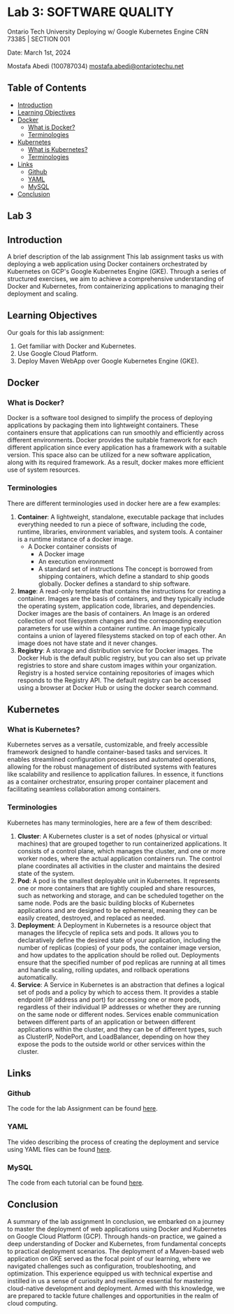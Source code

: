 # Lab 3: SOFTWARE QUALITY
Ontario Tech University
Deploying w/ Google Kubernetes Engine
CRN 73385 | SECTION 001

Date: March 1st, 2024

Mostafa Abedi (100787034)
mostafa.abedi@ontariotechu.net

## Table of Contents
- [Introduction](#introduction)
- [Learning Objectives](#learning-objectives)
- [Docker](#docker)
  - [What is Docker?](#what-is-docker)
  - [Terminologies](#terminologies)
- [Kubernetes](#kubernetes)
  - [What is Kubernetes?](#what-is-kubernetes)
  - [Terminologies](#terminologies-1)
- [Links](#links)
  - [Github](#github)
  - [YAML](#yaml)
  - [MySQL](#mysql)
- [Conclusion](#conclusion)

## Lab 3

## Introduction
A brief description of the lab assignment
This lab assignment tasks us with deploying a web application using Docker containers orchestrated by Kubernetes on GCP's Google Kubernetes Engine (GKE). Through a series of structured exercises, we aim to achieve a comprehensive understanding of Docker and Kubernetes, from containerizing applications to managing their deployment and scaling.

## Learning Objectives
Our goals for this lab assignment:

1. Get familiar with Docker and Kubernetes.
2. Use Google Cloud Platform.
3. Deploy Maven WebApp over Google Kubernetes Engine (GKE).

## Docker
### What is Docker?
Docker is a software tool designed to simplify the process of deploying applications by packaging them into lightweight containers. These containers ensure that applications can run smoothly and efficiently across different environments. Docker provides the suitable framework for each different application since every application has a framework with a suitable version. This space also can be utilized for a new software application, along with its required framework. As a result, docker makes more efficient use of system resources.


### Terminologies
There are different terminologies used in docker here are a few examples:
1. **Container**: A lightweight, standalone, executable package that includes everything needed to run a piece of software, including the code, runtime, libraries, environment variables, and system tools. A container is a runtime instance of a docker image.
   - A Docker container consists of
     - A Docker image
     - An execution environment
     - A standard set of instructions
   The concept is borrowed from shipping containers, which define a standard to ship goods globally. Docker defines a standard to ship software.
2. **Image**: A read-only template that contains the instructions for creating a container. Images are the basis of containers, and they typically include the operating system, application code, libraries, and dependencies. Docker images are the basis of containers. An Image is an ordered collection of root filesystem changes and the corresponding execution parameters for use within a container runtime. An image typically contains a union of layered filesystems stacked on top of each other. An image does not have state and it never changes.
3. **Registry**: A storage and distribution service for Docker images. The Docker Hub is the default public registry, but you can also set up private registries to store and share custom images within your organization. Registry is a hosted service containing repositories of images which responds to the Registry API. The default registry can be accessed using a browser at Docker Hub or using the docker search command.

## Kubernetes
### What is Kubernetes?
Kubernetes serves as a versatile, customizable, and freely accessible framework designed to handle container-based tasks and services. It enables streamlined configuration processes and automated operations, allowing for the robust management of distributed systems with features like scalability and resilience to application failures. In essence, it functions as a container orchestrator, ensuring proper container placement and facilitating seamless collaboration among containers.

### Terminologies
Kubernetes has many terminologies, here are a few of them described:
1. **Cluster**: A Kubernetes cluster is a set of nodes (physical or virtual machines) that are grouped together to run containerized applications. It consists of a control plane, which manages the cluster, and one or more worker nodes, where the actual application containers run. The control plane coordinates all activities in the cluster and maintains the desired state of the system.
2. **Pod**: A pod is the smallest deployable unit in Kubernetes. It represents one or more containers that are tightly coupled and share resources, such as networking and storage, and can be scheduled together on the same node. Pods are the basic building blocks of Kubernetes applications and are designed to be ephemeral, meaning they can be easily created, destroyed, and replaced as needed.
3. **Deployment**: A Deployment in Kubernetes is a resource object that manages the lifecycle of replica sets and pods. It allows you to declaratively define the desired state of your application, including the number of replicas (copies) of your pods, the container image version, and how updates to the application should be rolled out. Deployments ensure that the specified number of pod replicas are running at all times and handle scaling, rolling updates, and rollback operations automatically.
4. **Service**: A Service in Kubernetes is an abstraction that defines a logical set of pods and a policy by which to access them. It provides a stable endpoint (IP address and port) for accessing one or more pods, regardless of their individual IP addresses or whether they are running on the same node or different nodes. Services enable communication between different parts of an application or between different applications within the cluster, and they can be of different types, such as ClusterIP, NodePort, and LoadBalancer, depending on how they expose the pods to the outside world or other services within the cluster.

## Links
### Github
The code for the lab Assignment can be found [here](https://github.com/Mostafa-Abedi/SOFE3980.git).

### YAML
The video describing the process of creating the deployment and service using YAML files can be found [here](https://github.com/Mostafa-Abedi/SOFE3980.git).

### MySQL
The code from each tutorial can be found [here](https://github.com/Mostafa-Abedi/SOFE3980.git).

## Conclusion
A summary of the lab assignment
In conclusion, we embarked on a journey to master the deployment of web applications using Docker and Kubernetes on Google Cloud Platform (GCP). Through hands-on practice, we gained a deep understanding of Docker and Kubernetes, from fundamental concepts to practical deployment scenarios. The deployment of a Maven-based web application on GKE served as the focal point of our learning, where we navigated challenges such as configuration, troubleshooting, and optimization. This experience equipped us with technical expertise and instilled in us a sense of curiosity and resilience essential for mastering cloud-native development and deployment. Armed with this knowledge, we are prepared to tackle future challenges and opportunities in the realm of cloud computing.
